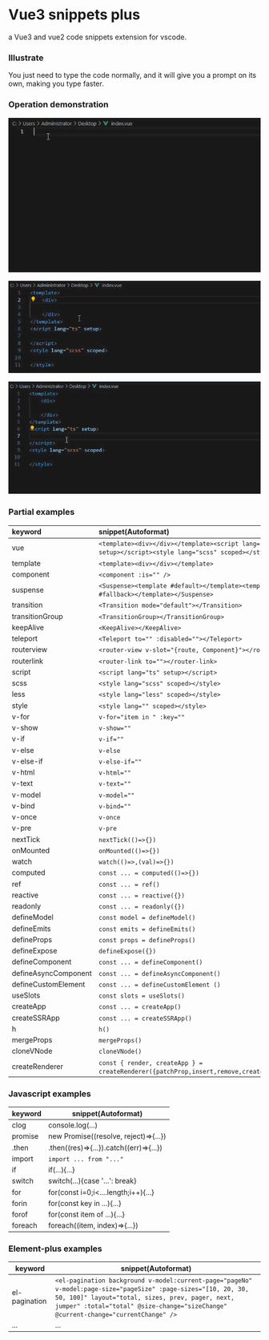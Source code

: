 # Vue3 snippets plus

a Vue3 and vue2 code snippets extension for vscode.

### Illustrate

You just need to type the code normally, and it will give you a prompt on its own, making you type faster.

### Operation demonstration

![](./assets/vuedemo.gif)

![](./assets/v-for.gif)

![](./assets/mounted.gif)

### Partial examples

| keyword              | snippet(Autoformat)                                                                                   |
| :------------------- | :---------------------------------------------------------------------------------------------------- |
| vue                  | `<template><div></div></template><script lang="ts" setup></script><style lang="scss" scoped></style>` |
| template             | `<template><div></div></template>`                                                                    |
| component            | `<component :is="" />`                                                                                |
| suspense             | `<Suspense><template #default></template><template #fallback></template></Suspense>`                  |
| transition           | `<Transition mode="default"></Transition>`                                                            |
| transitionGroup      | `<TransitionGroup></TransitionGroup>`                                                                 |
| keepAlive            | `<KeepAlive></KeepAlive>`                                                                             |
| teleport             | `<Teleport to="" :disabled=""></Teleport>`                                                            |
| routerview           | `<router-view v-slot="{route, Component}"></router-view>`                                             |
| routerlink           | `<router-link to=""></router-link>`                                                                   |
| script               | `<script lang="ts" setup></script>`                                                                   |
| scss                 | `<style lang="scss" scoped></style>`                                                                  |
| less                 | `<style lang="less" scoped></style>`                                                                  |
| style                | `<style lang="" scoped></style>`                                                                      |
| v-for                | `v-for="item in " :key=""`                                                                            |
| v-show               | `v-show=""`                                                                                           |
| v-if                 | `v-if=""`                                                                                             |
| v-else               | `v-else`                                                                                              |
| v-else-if            | `v-else-if=""`                                                                                        |
| v-html               | `v-html=""`                                                                                           |
| v-text               | `v-text=""`                                                                                           |
| v-model              | `v-model=""`                                                                                          |
| v-bind               | `v-bind=""`                                                                                           |
| v-once               | `v-once`                                                                                              |
| v-pre                | `v-pre`                                                                                               |
| nextTick             | `nextTick(()=>{})`                                                                                    |
| onMounted            | `onMounted(()=>{})`                                                                                   |
| watch                | `watch(()=>,(val)=>{})`                                                                               |
| computed             | `const ... = computed(()=>{})`                                                                        |
| ref                  | `const ... = ref()`                                                                                   |
| reactive             | `const ... = reactive({})`                                                                            |
| readonly             | `const ... = readonly({})`                                                                            |
| defineModel          | `const model = defineModel()`                                                                         |
| defineEmits          | `const emits = defineEmits()`                                                                         |
| defineProps          | `const props = defineProps()`                                                                         |
| defineExpose         | `defineExpose({})`                                                                                    |
| defineComponent      | `const ... = defineComponent()`                                                                       |
| defineAsyncComponent | `const ... = defineAsyncComponent()`                                                                  |
| defineCustomElement  | `const ... = defineCustomElement ()`                                                                  |
| useSlots             | `const slots = useSlots()`                                                                            |
| createApp            | `const ... = createApp()`                                                                             |
| createSSRApp         | `const ... = createSSRApp()`                                                                          |
| h                    | `h()`                                                                                                 |
| mergeProps           | `mergeProps()`                                                                                        |
| cloneVNode           | `cloneVNode()`                                                                                        |
| createRenderer       | `const { render, createApp } = createRenderer({patchProp,insert,remove,createElement})`               |

### Javascript examples

| keyword | snippet(Autoformat)                     |
| ------- | --------------------------------------- |
| clog    | console.log(...)                        |
| promise | new Promise((resolve, reject)=>{...})   |
| .then   | .then((res)=>{...}).catch((err)=>{...}) |
| import  | `import ... from "..."`                 |
| if      | if(...){...}                            |
| switch  | switch(...){case '...': break}          |
| for     | for(const i=0;i<....length;i++){...}    |
| forin   | for(const key in ...){...}              |
| forof   | for(const item of ...){...}             |
| foreach | foreach((item, index)=>{...})           |

### Element-plus examples

| keyword       | snippet(Autoformat)                                                                                                                                                                                                                                     |
| ------------- | ------------------------------------------------------------------------------------------------------------------------------------------------------------------------------------------------------------------------------------------------------- |
| el-pagination | `<el-pagination background v-model:current-page="pageNo" v-model:page-size="pageSize" :page-sizes="[10, 20, 30, 50, 100]" layout="total, sizes, prev, pager, next, jumper" :total="total" @size-change="sizeChange" @current-change="currentChange" />` |
| ...           | ...                                                                                                                                                                                                                                                     |
